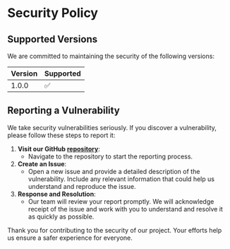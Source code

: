 # Security Policy

## Supported Versions

We are committed to maintaining the security of the following versions:

| Version | Supported          |
| ------- | ------------------ |
| 1.0.0   | :white_check_mark: |

## Reporting a Vulnerability

We take security vulnerabilities seriously. If you discover a vulnerability, please follow these steps to report it:

1. **Visit our GitHub [repository](https://github.com/saarock/notty.js)**:
   - Navigate to the repository to start the reporting process.
2. **Create an Issue**:
   - Open a new issue and provide a detailed description of the vulnerability. Include any relevant information that could help us understand and reproduce the issue.
3. **Response and Resolution**:
   - Our team will review your report promptly. We will acknowledge receipt of the issue and work with you to understand and resolve it as quickly as possible.

Thank you for contributing to the security of our project. Your efforts help us ensure a safer experience for everyone.
